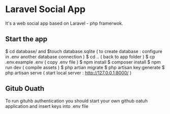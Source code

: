 # Laravel Social App

It's a web social app based on Laravel - php framerwok.

## Start the app

$ cd database/ and $touch database.sqlite  ( to create database : configure in .env another database connection )
$ cd .. ( back to app folder )
$ cp .env.example .env ( copy .env file )
$ npm install
$ composer install
$ npm run dev ( compile assets )
$ php artian migrate
$ php artisan key:generate
$ php artisan serve ( start local server : http://127.0.0.1:8000/ )

## Gitub Ouath

To run gituhb authentication you should start your own github oatuh application and insert keys into .env file
